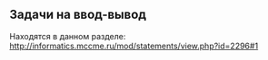 ## Задачи на ввод-вывод

Находятся в данном разделе:
<http://informatics.mccme.ru/mod/statements/view.php?id=2296#1>